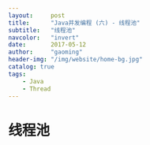 ```yaml
---
layout:     post
title:      "Java并发编程 (六) - 线程池"
subtitle:   "线程池"
navcolor:   "invert"
date:       2017-05-12
author:     "gaoming"
header-img: "/img/website/home-bg.jpg"
catalog: true
tags:
    - Java 
    - Thread 
---
```


# 线程池